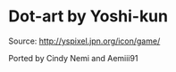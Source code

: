 # Dot-art by Yoshi-kun

Source: http://yspixel.jpn.org/icon/game/

Ported by Cindy Nemi and Aemiii91
